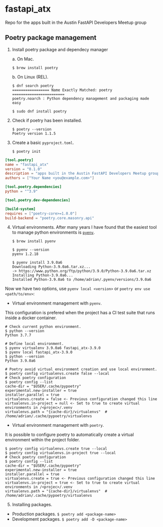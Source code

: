 # fastapi_atx
Repo for the apps built in the Austin FastAPI Developers Meetup group

## Poetry package management

1. Install poetry package and dependecy manager
   
   a. On Mac.
        
       $ brew install poetry

   b. On Linux (REL).
   
       $ dnf search poetry
       ================= Name Exactly Matched: poetry ========================
       poetry.noarch : Python dependency management and packaging made easy

       $ sudo dnf install poetry 

2. Check if poetry has been installed.

       $ poetry --version
       Poetry version 1.1.5

3. Create a basic `pyproject.toml`.

       $ poetry init

```toml
[tool.poetry]
name = "fastapi_atx"
version = "0.1.0"
description = "apps built in the Austin FastAPI Developers Meetup group"
authors = ["Your Name <you@example.com>"]

[tool.poetry.dependencies]
python = "^3.9"

[tool.poetry.dev-dependencies]

[build-system]
requires = ["poetry-core>=1.0.0"]
build-backend = "poetry.core.masonry.api"

```

4. Virtual environments.
After many years I have found that the easiest tool to manage python environments is [`pyenv`](https://github.com/pyenv/pyenv). 
   
       $ brew install pyenv
       
       $ pyenv --version
       pyenv 1.2.18
       
       $ pyenv install 3.9.0a6 
       Downloading Python-3.9.0a6.tar.xz...
       -> https://www.python.org/ftp/python/3.9.0/Python-3.9.0a6.tar.xz
       Installing Python-3.9.0a6...
       Installed Python-3.9.0a6 to /home/adrian/.pyenv/versions/3.9.0a6

Now we have two options, use `pyenv local <version>` or `poetry env use <path/to/env>`:

- Virtual environment management with `pyenv`.

This configuration is prefered when the project has a CI test suite that runs inside a docker container.

    # Check current python environment.
    $ python --version
    Python 3.7.7
      
    # Define local environment.
    $ pyenv virtualenv 3.9.0a6 fastapi_atx-3.9.0
    $ pyenv local fastapi_atx-3.9.0
    $ python --version
    Python 3.9.0a6

    # Poetry avoid virtual environment creation and use local environment.
    $ poetry config virtualenvs.create false --local
    # Check poetry configuration
    $ poetry config --list
    cache-dir = "$USER/.cache/pypoetry"
    experimental.new-installer = true
    installer.parallel = true
    virtualenvs.create = false <- Previous configuration changed this line
    virtualenvs.in-project = null <- Set to true to create virtual environments in /<projec>/.venv
    virtualenvs.path = "{cache-dir}/virtualenvs"  # /home/adrian/.cache/pypoetry/virtualenvs


- Virtual environment management with `poetry`.

It is possible to configure poetry to automatically create a virtual environment within the project folder.

    $ poetry config virtualenvs.create true --local
    $ poetry config virtualenvs.in-project true --local
    # Check poetry configuration
    $ poetry config --list
    cache-dir = "$USER/.cache/pypoetry"
    experimental.new-installer = true
    installer.parallel = true
    virtualenvs.create = true <- Previous configuration changed this line
    virtualenvs.in-project = true <- Set to true to create virtual environments in /<projec>/.venv
    virtualenvs.path = "{cache-dir}/virtualenvs"  # /home/adrian/.cache/pypoetry/virtualenvs


5. Installing packages.

- Production packages. `$ poetry add <package-name>`
- Development packages. `$ poetry add -D <package-name>`

